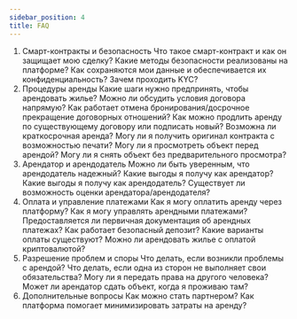 ```yaml
---
sidebar_position: 4
title: FAQ
---
```


1. Смарт-контракты и безопасность
   Что такое смарт-контракт и как он защищает мою сделку?
   Какие методы безопасности реализованы на платформе?
   Как сохраняются мои данные и обеспечивается их конфиденциальность?
   Зачем проходить KYC?
2. Процедуры аренды
   Какие шаги нужно предпринять, чтобы арендовать жилье?
   Можно ли обсудить условия договора напрямую?
   Как работает отмена бронирования/досрочное прекращение договорных отношений?
   Как можно продлить аренду по существующему договору или подписать новый?
   Возможна ли краткосрочная аренда?
   Могу ли я получить оригинал контракта с возможностью печати?
   Могу ли я просмотреть объект перед арендой?
   Могу ли я снять объект без предварительного просмотра?
3. Арендатор и арендодатель
   Можно ли быть уверенным, что арендодатель надежный?
   Какие выгоды я получу как арендатор?
   Какие выгоды я получу как арендодатель?
   Существует ли возможность оценки арендатора/арендодателя?
4. Оплата и управление платежами
   Как я могу оплатить аренду через платформу?
   Как я могу управлять арендными платежами?
   Предоставляется ли первичная документация об арендных платежах?
   Как работает безопасный депозит?
   Какие варианты оплаты существуют?
   Можно ли арендовать жилье с оплатой криптовалютой?
5. Разрешение проблем и споры
   Что делать, если возникли проблемы с арендой?
   Что делать, если одна из сторон не выполняет свои обязательства?
   Могу ли я передать права на другого человека?
   Может ли арендатор сдать объект, когда я проживаю там?
6. Дополнительные вопросы
   Как можно стать партнером?
   Как платформа помогает минимизировать затраты на аренду?
